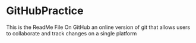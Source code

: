 # GitHubPractice
This is the ReadMe File
On GitHub an online version of git that allows users to collaborate and track changes on a single platform
